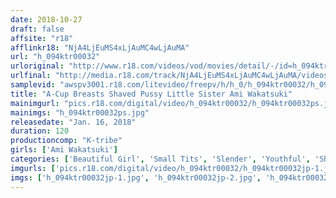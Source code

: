 ```yaml
---
date: 2018-10-27
draft: false
affsite: "r18"
afflinkr18: "NjA4LjEuMS4xLjAuMC4wLjAuMA"
url: "h_094ktr00032"
urloriginal: "http://www.r18.com/videos/vod/movies/detail/-/id=h_094ktr00032"
urlfinal: "http://media.r18.com/track/NjA4LjEuMS4xLjAuMC4wLjAuMA/videos/vod/movies/detail/-/id=h_094ktr00032"
samplevid: "awspv3001.r18.com/litevideo/freepv/h/h_0/h_094ktr00032/h_094ktr00032_dmb_w.mp4"
title: "A-Cup Breasts Shaved Pussy Little Sister Ami Wakatsuki"
mainimgurl: "pics.r18.com/digital/video/h_094ktr00032/h_094ktr00032ps.jpg"
mainimgs: "h_094ktr00032ps.jpg"
releasedate: "Jan. 16, 2018"
duration: 120
productioncomp: "K-tribe"
girls: ['Ami Wakatsuki']
categories: ['Beautiful Girl', 'Small Tits', 'Slender', 'Youthful', 'Shaved Pussy', 'Featured Actress', 'Sister', 'Hi-Def']
imgurls: ['pics.r18.com/digital/video/h_094ktr00032/h_094ktr00032jp-1.jpg', 'pics.r18.com/digital/video/h_094ktr00032/h_094ktr00032jp-2.jpg', 'pics.r18.com/digital/video/h_094ktr00032/h_094ktr00032jp-3.jpg', 'pics.r18.com/digital/video/h_094ktr00032/h_094ktr00032jp-4.jpg', 'pics.r18.com/digital/video/h_094ktr00032/h_094ktr00032jp-5.jpg', 'pics.r18.com/digital/video/h_094ktr00032/h_094ktr00032jp-6.jpg', 'pics.r18.com/digital/video/h_094ktr00032/h_094ktr00032jp-7.jpg', 'pics.r18.com/digital/video/h_094ktr00032/h_094ktr00032jp-8.jpg', 'pics.r18.com/digital/video/h_094ktr00032/h_094ktr00032jp-9.jpg', 'pics.r18.com/digital/video/h_094ktr00032/h_094ktr00032jp-10.jpg', 'pics.r18.com/digital/video/h_094ktr00032/h_094ktr00032jp-11.jpg', 'pics.r18.com/digital/video/h_094ktr00032/h_094ktr00032jp-12.jpg', 'pics.r18.com/digital/video/h_094ktr00032/h_094ktr00032jp-13.jpg', 'pics.r18.com/digital/video/h_094ktr00032/h_094ktr00032jp-14.jpg', 'pics.r18.com/digital/video/h_094ktr00032/h_094ktr00032jp-15.jpg', 'pics.r18.com/digital/video/h_094ktr00032/h_094ktr00032jp-16.jpg', 'pics.r18.com/digital/video/h_094ktr00032/h_094ktr00032jp-17.jpg', 'pics.r18.com/digital/video/h_094ktr00032/h_094ktr00032jp-18.jpg', 'pics.r18.com/digital/video/h_094ktr00032/h_094ktr00032jp-19.jpg', 'pics.r18.com/digital/video/h_094ktr00032/h_094ktr00032jp-20.jpg']
imgs: ['h_094ktr00032jp-1.jpg', 'h_094ktr00032jp-2.jpg', 'h_094ktr00032jp-3.jpg', 'h_094ktr00032jp-4.jpg', 'h_094ktr00032jp-5.jpg', 'h_094ktr00032jp-6.jpg', 'h_094ktr00032jp-7.jpg', 'h_094ktr00032jp-8.jpg', 'h_094ktr00032jp-9.jpg', 'h_094ktr00032jp-10.jpg', 'h_094ktr00032jp-11.jpg', 'h_094ktr00032jp-12.jpg', 'h_094ktr00032jp-13.jpg', 'h_094ktr00032jp-14.jpg', 'h_094ktr00032jp-15.jpg', 'h_094ktr00032jp-16.jpg', 'h_094ktr00032jp-17.jpg', 'h_094ktr00032jp-18.jpg', 'h_094ktr00032jp-19.jpg', 'h_094ktr00032jp-20.jpg']
---
```

